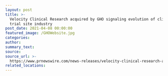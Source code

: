 ```yaml
---
layout: post
title: >-
  Velocity Clinical Research acquired by GHO signaling evolution of clinical
  trial site industry
post_date: 2021-04-08 00:00:00
featured_image: /GHOWebsite.jpg
categories:
author:
summary_text:
source:
source_url: >-
  https://www.prnewswire.com/news-releases/velocity-clinical-research-acquired-by-gho-signalling-evolution-of-clinical-trial-site-industry-301264417.html
related_locations:
---
```

